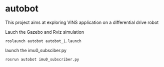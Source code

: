 # autobot
This project aims at exploring VINS application on a differential drive robot 

Lauch the Gazebo and Rviz simulation 
```
roslaunch autobot autobot_1.launch
```


launch the imu0_subsciber.py
```
rosrun autobot imu0_subscriber.py
```



